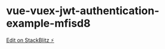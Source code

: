 # vue-vuex-jwt-authentication-example-mfisd8

[Edit on StackBlitz ⚡️](https://stackblitz.com/edit/vue-vuex-jwt-authentication-example-mfisd8)